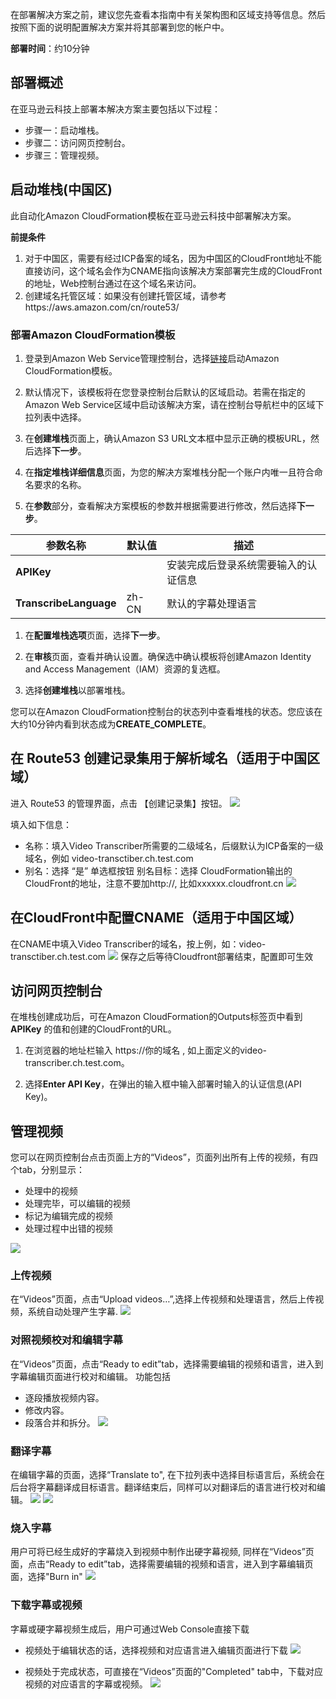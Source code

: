 在部署解决方案之前，建议您先查看本指南中有关架构图和区域支持等信息。然后按照下面的说明配置解决方案并将其部署到您的帐户中。

**部署时间**：约10分钟

## 部署概述
在亚马逊云科技上部署本解决方案主要包括以下过程：

- 步骤一：启动堆栈。
- 步骤二：访问网页控制台。
- 步骤三：管理视频。

## 启动堆栈(中国区)

此自动化Amazon CloudFormation模板在亚马逊云科技中部署解决方案。

**前提条件**
1.	对于中国区，需要有经过ICP备案的域名，因为中国区的CloudFront地址不能直接访问，这个域名会作为CNAME指向该解决方案部署完生成的CloudFront的地址，Web控制台通过在这个域名来访问。
2.	创建域名托管区域：如果没有创建托管区域，请参考https://aws.amazon.com/cn/route53/

### 部署Amazon CloudFormation模板

1. 登录到Amazon Web Service管理控制台，选择[链接][template-global]启动Amazon CloudFormation模板。

1. 默认情况下，该模板将在您登录控制台后默认的区域启动。若需在指定的Amazon Web Service区域中启动该解决方案，请在控制台导航栏中的区域下拉列表中选择。

1. 在**创建堆栈**页面上，确认Amazon S3 URL文本框中显示正确的模板URL，然后选择**下一步**。

1. 在**指定堆栈详细信息**页面，为您的解决方案堆栈分配一个账户内唯一且符合命名要求的名称。

1. 在**参数**部分，查看解决方案模板的参数并根据需要进行修改，然后选择**下一步**。

|  参数名称   |  默认值 |  描述 |
|  ----------  | ---------| -----------  |
| **APIKey**  |   | 安装完成后登录系统需要输入的认证信息|
| **TranscribeLanguage**    | zh-CN    | 默认的字幕处理语言 |

1. 在**配置堆栈选项**页面，选择**下一步**。

1. 在**审核**页面，查看并确认设置。确保选中确认模板将创建Amazon Identity and Access Management（IAM）资源的复选框。

1. 选择**创建堆栈**以部署堆栈。

您可以在Amazon CloudFormation控制台的状态列中查看堆栈的状态。您应该在大约10分钟内看到状态成为**CREATE_COMPLETE**。

## 在 Route53 创建记录集用于解析域名（适用于中国区域）
进入 Route53 的管理界面，点击 【创建记录集】按钮。
![](./images/R53-1.png)

填入如下信息：
- 名称：填入Video Transcriber所需要的二级域名，后缀默认为ICP备案的一级域名，例如 video-transctiber.ch.test.com
- 别名：选择 “是” 单选框按钮
别名目标：选择 CloudFormation输出的CloudFront的地址，注意不要加http://, 比如xxxxxx.cloudfront.cn
![](./images/R53-2.png)

## 在CloudFront中配置CNAME（适用于中国区域）
在CNAME中填入Video Transcriber的域名，按上例，如：video-transctiber.ch.test.com
![](./images/Cloudfront-1.png)
保存之后等待Cloudfront部署结束，配置即可生效

## 访问网页控制台

在堆栈创建成功后，可在Amazon CloudFormation的Outputs标签页中看到 **APIKey** 的值和创建的CloudFront的URL。

1. 在浏览器的地址栏输入 https://你的域名 , 如上面定义的video-transcriber.ch.test.com。

1. 选择**Enter API Key**，在弹出的输入框中输入部署时输入的认证信息(API Key)。

## 管理视频
您可以在网页控制台点击页面上方的“Videos”，页面列出所有上传的视频，有四个tab，分别显示：
- 处理中的视频
- 处理完毕，可以编辑的视频
- 标记为编辑完成的视频
- 处理过程中出错的视频

![](./images/user-guide-video-management.png)

### 上传视频
在“Videos”页面，点击“Upload videos…”,选择上传视频和处理语言，然后上传视频，系统自动处理产生字幕.
![](./images/user-guide-video-upload.png)

### 对照视频校对和编辑字幕
在“Videos”页面，点击“Ready to edit”tab，选择需要编辑的视频和语言，进入到字幕编辑页面进行校对和编辑。
功能包括
- 逐段播放视频内容。
- 修改内容。
- 段落合并和拆分。
![](./images/user-guide-video-edit.png)

### 翻译字幕
在编辑字幕的页面，选择“Translate to", 在下拉列表中选择目标语言后，系统会在后台将字幕翻译成目标语言。翻译结束后，同样可以对翻译后的语言进行校对和编辑。
![](./images/user-guide-video-translate.png)
![](./images/user-guide-video-translate-1.png)

### 烧入字幕
用户可将已经生成好的字幕烧入到视频中制作出硬字幕视频, 同样在“Videos”页面，点击“Ready to edit”tab，选择需要编辑的视频和语言，进入到字幕编辑页面，选择"Burn in"
![](./images/user-guide-video-burn.png)

### 下载字幕或视频
字幕或硬字幕视频生成后，用户可通过Web Console直接下载
- 视频处于编辑状态的话，选择视频和对应语言进入编辑页面进行下载
![](./images/user-guide-video-download-1.png)

- 视频处于完成状态，可直接在“Videos”页面的"Completed" tab中，下载对应视频的对应语言的字幕或视频。
![](./images/user-guide-video-download-2.png)


[template-global]: https://console.aws.amazon.com/cloudformation/home?region=us-east-1#/stacks/create/template?stackName=VideoTranscriber&templateURL=https://aws-gcr-solutions.s3.amazonaws.com/Video-Transcriber/latest/video-transcriber-deploy.template

